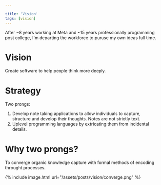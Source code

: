```yaml
---

title: 'Vision'
tags: [vision]
---
```


After ~8 years working at Meta and ~15 years professionally programming post college, I'm departing the workforce to puruse my own ideas full time.<!--truncate-->

# Vision

Create software to help people think more deeply.

# Strategy

Two prongs:

1. Develop note taking applications to allow individuals to capture, structure and develop their thoughts. Notes are not strictly text.
2. Uplevel programming languages by extricating them from incidental details.

# Why two prongs?

To converge organic knowledge capture with formal methods of encoding throught processes.

{% include image.html url="/assets/posts/vision/converge.png" %}
